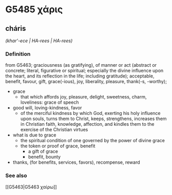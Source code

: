 # G5485 χάρις

## cháris

_(khar'-ece | HA-rees | HA-rees)_

### Definition

from G5463; graciousness (as gratifying), of manner or act (abstract or concrete; literal, figurative or spiritual; especially the divine influence upon the heart, and its reflection in the life; including gratitude); acceptable, benefit, favour, gift, grace(-ious), joy, liberality, pleasure, thank(-s, -worthy); 

- grace
  - that which affords joy, pleasure, delight, sweetness, charm, loveliness: grace of speech
- good will, loving-kindness, favor
  - of the merciful kindness by which God, exerting his holy influence upon souls, turns them to Christ, keeps, strengthens, increases them in Christian faith, knowledge, affection, and kindles them to the exercise of the Christian virtues
- what is due to grace
  - the spiritual condition of one governed by the power of divine grace
  - the token or proof of grace, benefit
    - a gift of grace
    - benefit, bounty
- thanks, (for benefits, services, favors), recompense, reward

### See also

[[G5463|G5463 χαίρω]]
